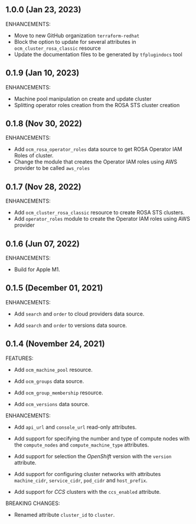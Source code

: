 ## 1.0.0 (Jan 23, 2023)

ENHANCEMENTS:

* Move to new GitHub organization `terraform-redhat`
* Block the option to update for several attributes in `ocm_cluster_rosa_classic` resource
* Update the documentation files to be generated by `tfplugindocs` tool

## 0.1.9 (Jan 10, 2023)

ENHANCEMENTS:

* Machine pool manipulation on create and update cluster
* Splitting operator roles creation from the ROSA STS cluster creation

## 0.1.8 (Nov 30, 2022)

ENHANCEMENTS:

* Add `ocm_rosa_operator_roles` data source to get ROSA Operator IAM Roles of cluster.
* Change the module that creates the Operator IAM roles using AWS provider to be called `aws_roles`

## 0.1.7 (Nov 28, 2022)

ENHANCEMENTS:

* Add `ocm_cluster_rosa_classic` resource to create ROSA STS clusters.
* Add `operator_roles` module to create the Operator IAM roles using AWS provider

## 0.1.6 (Jun 07, 2022)

ENHANCEMENTS:

* Build for Apple M1.


## 0.1.5 (December 01, 2021)

ENHANCEMENTS:

* Add `search` and `order` to cloud providers data source.

* Add `search` and `order` to versions data source.


## 0.1.4 (November 24, 2021)

FEATURES:

* Add `ocm_machine_pool` resource.

* Add `ocm_groups` data source.

* Add `ocm_group_membership` resource.

* Add `ocm_versions` data source.

ENHANCEMENTS:

* Add `api_url` and `console_url` read-only attributes.

* Add support for specifying the number and type of compute nodes with the
  `compute_nodes` and `compute_machine_type` attributes.

* Add support for selection the _OpenShift_ version with the `version`
  attribute.

* Add support for configuring cluster networks with attributes `machine_cidr`,
  `service_cidr`, `pod_cidr` and `host_prefix`.

* Add support for _CCS_ clusters with the `ccs_enabled` attribute.

BREAKING CHANGES:

* Renamed attribute `cluster_id` to `cluster`.
